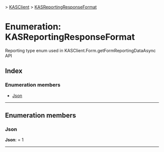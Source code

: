 [](../README.md) > [KASClient](../modules/kasclient.md) > [KASReportingResponseFormat](../enums/kasclient.kasreportingresponseformat.md)

# Enumeration: KASReportingResponseFormat

Reporting type enum used in KASClient.Form.getFormReportingDataAsync API

## Index

### Enumeration members

* [Json](kasclient.kasreportingresponseformat.md#json)

---

## Enumeration members

<a id="json"></a>

###  Json

**Json**:  = 1

___

